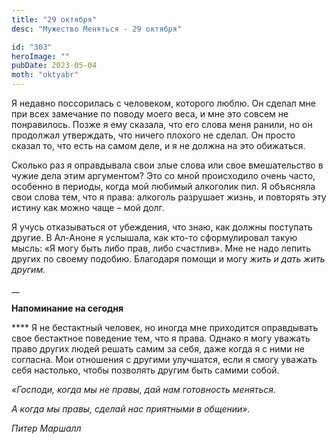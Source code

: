 ```yaml
---
title: "29 октября"
desc: "Мужество Меняться - 29 октября"

id: "303"
heroImage: ""
pubDate: 2023-05-04
moth: "oktyabr"
---
```


Я недавно поссорилась с человеком, которого люблю. Он сделал мне при всех
замечание по поводу моего веса, и мне это совсем не понравилось. Позже я ему
сказала, что его слова меня ранили, но он продолжал утверждать, что ничего
плохого не сделал. Он просто сказал то, что есть на самом деле, и я не должна
на это обижаться.

Сколько раз я оправдывала свои злые слова или свое вмешательство в чужие дела
этим аргументом? Это со мной происходило очень часто, особенно в периоды,
когда мой любимый алкоголик пил. Я объясняла свои слова тем, что я права:
алкоголь разрушает жизнь, и повторять эту истину как можно чаще – мой долг.

Я учусь отказываться от убеждения, что знаю, как должны поступать другие. В
Ал-Аноне я услышала, как кто-то сформулировал такую мысль: «Я могу быть либо
прав, либо счастлив». Мне не надо лепить других по своему подобию. Благодаря
помощи и могу _жить и дать жить другим._

\_\_

**Напоминание на сегодня**

\*\*\*\* Я не бестактный человек, но иногда мне приходится оправдывать свое
бестактное поведение тем, что я права. Однако я могу уважать право других
людей решать самим за себя, даже когда я с ними не согласна. Мои отношения с
другими улучшатся, если я смогу уважать себя настолько, чтобы позволять другим
быть самими собой.

_«Господи, когда мы не правы, дай нам готовность меняться._

_А когда мы правы, сделай нас приятными в общении»._

_Питер Маршалл_
